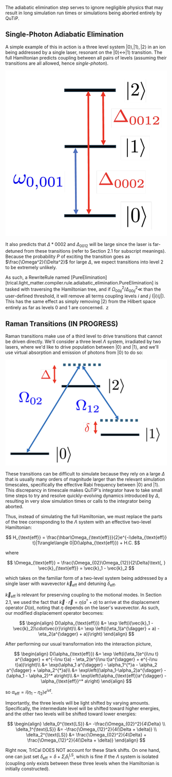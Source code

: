 The adiabatic elimination step serves to ignore negligible physics that may result in long simulation run times or simulations being aborted entirely by QuTiP.

## Single-Photon Adiabatic Elimination

A simple example of this in action is a three level system $|0\rangle, |1\rangle, |2\rangle$ in an ion being addressed by a single laser, resonant on the $|0\rangle \leftrightarrow |1\rangle$ transition. The full Hamiltonian predicts coupling between all pairs of levels (assuming their transitions are all allowed, hence _single-photon_).

![](../../figures/single_photon.png)

It also predicts that $\Delta*{0002}$ and $\Delta_{0012}$ will be large since the laser is far-detuned from these transitions (refer to Section 2.1 for subscript meanings). Because the probability $P$ of exciting the transition goes as $\frac{\Omega^2}{\Delta^2}$ for large $\Delta$, we expect transitions into level 2 to be extremely unlikely.

As such, a RewriteRule named [PureElimination][trical.light_matter.compiler.rule.adiabatic_elimination.PureElimination] is tasked with traversing the Hamiltonian tree, and if $\Omega_{00ij}^2 / \Delta_{00ij}^2 \ll$ than the user-defined threshold, it will remove all terms coupling levels $i$ and $j$ ($|i\rangle\langle j|$). This has the same effect as simply removing $|2\rangle$ from the Hilbert space entirely as far as levels 0 and 1 are concerned.
ｚ

## Raman Transitions (IN PROGRESS)

Raman transitions make use of a third level to drive transitions that cannot be driven directly. We'll consider a three level $\Lambda$ system, irradiated by two lasers, where we'd like to drive population between $|0\rangle$ and $|1\rangle$, and we'll use virtual absorption and emission of photons from $|0\rangle$ to do so:

![](../../figures/raman_transition.png)

These transitions can be difficult to simulate because they rely on a large $\Delta$ that is usually many orders of magnitude larger than the relevant simulation timescales, specifically the effective Rabi frequency between $|0\rangle$ and $|1\rangle$. This discrepancy in timescale makes QuTiP's integrator have to take small time steps to try and resolve quickly-evolving dynamics introduced by $\Delta$, resulting in very slow simulation times or calls to the integrator being aborted.

Thus, instead of simulating the full Hamiltonian, we must replace the parts of the tree corresponding to the $\Lambda$ system with an effective two-level Hamiltonian:

$$
    H_{\text{eff}} = \frac{\hbar\Omega_{\text{eff}}}{2}e^{-i\delta_{\text{eff}} t}|1\rangle\langle 0|D(\alpha_{\text{eff}}) + H.C.
$$

where

$$
    \Omega_{\text{eff}} = \frac{\Omega_{02}\Omega_{12}}{2\Delta}\text{,    } \vec{k}_{\text{eff}} = \vec{k}_1 - \vec{k}_2
$$

which takes on the familiar form of a two-level system being addressed by a single laser with wavevector $\vec{k}_{\text{eff}}$ and detuning $\delta_{\text{eff}}$.

$\vec{k}_{\text{eff}}$ is relevant for preserving coupling to the motional modes. In Section 2.1, we used the fact that $\vec{k}\cdot\vec{r} = \eta(a^{\dagger} + a)$ to arrive at the displacement operator $D(\alpha)$, noting that $\eta$ depends on the laser's wavevector. As such, our modified displacement operator becomes:

$$
    \begin{align}
    D(\alpha_{\text{eff}}) &= \exp \left(i(\vec{k}_1 - \vec{k}_2)\cdot\vec{r}\right)\\
    &= \exp \left(i(\eta_1(a^{\dagger} + a) - \eta_2(a^{\dagger} + a))\right)
    \end{align}
$$

After performing our usual transformation into the interaction picture,

$$
    \begin{align}
    D(\alpha_{\text{eff}}) &= \exp \left(i(\eta_1(e^{i\nu t} a^{\dagger} + e^{-i\nu t}a) - \eta_2(e^{i\nu t}a^{\dagger} + e^{-i\nu t}a))\right)\\
    &= \exp(\alpha_1 a^{\dagger} - \alpha_1^{*}a - \alpha_2 a^{\dagger} + \alpha_2^{*}a)\\
    &= \exp\left((\alpha_1-\alpha_2)a^{\dagger} - (\alpha_1 - \alpha_2)^* a\right)\\
    &= \exp\left(\alpha_{\text{eff}}a^{\dagger} - \alpha_{\text{eff}}^* a\right)
    \end{align}
$$

so $\alpha_{\text{eff}} = i(\eta_1- \eta_2)e^{i\nu t}$.

Importantly, the three levels will be light shifted by varying amounts. Specifically, the intermediate level will be shifted toward higher energies, and the other two levels will be shifted toward lower energies:

$$
    \begin{align}
    \delta_0^{\text{LS}} &= -\frac{\Omega_{02}^2}{4\Delta} \\
    \delta_1^{\text{LS}} &= -\frac{\Omega_{12}^2}{4(\Delta + \delta)} \\
    \delta_2^{\text{LS}} &= \frac{\Omega_{02}^2}{4\Delta} + \frac{\Omega_{12}^2}{4(\Delta + \delta)}
    \end{align}
$$

Right now, TrICal DOES NOT account for these Stark shifts. On one hand, one can just set $\delta_{\text{eff}} = \delta + \Sigma_i\delta_i^{\text{LS}}$, which is fine if the $\Lambda$ system is isolated (coupling only exists between these three levels when the Hamiltonian is initially constructed).
